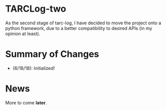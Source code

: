 # TARCLog-two
As the second stage of tarc-log, I have decided to move the project onto a python
framework, due to a better compatibility to desired APIs (in my opinion at least).
# Summary of Changes
  - (6/18/18): Initialized!
# News
More to come **later**.
